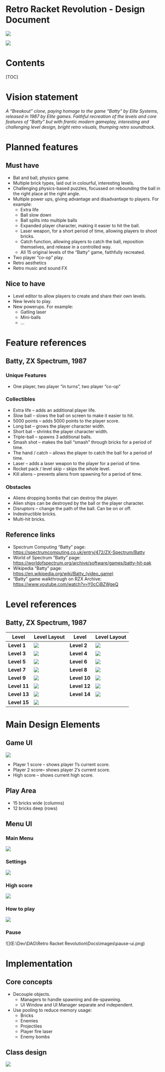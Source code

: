# Retro Racket Revolution - Design Document

![](.\images\gamelogo.png)

![](.\images\dag-logo.png)

# Contents

[TOC]

# Vision statement

*A “Breakout” clone, paying homage to the game “Batty” by Elite Systems, released in 1987 by Elite games. Faithful recreation of the levels and core features of “Batty” but with frantic modern gameplay, interesting and challenging level design, bright retro visuals, thumping retro soundtrack.*

# Planned features

## Must have

- Bat and ball, physics game.
- Multiple brick types, laid out in colourful, interesting levels.
- Challenging physics-based puzzles, focussed on rebounding the ball in the right place at the right angle.
- Multiple power ups, giving advantage and disadvantage to players. For example:
  - Extra life
  - Ball slow down
  - Ball splits into multiple balls
  - Expanded player character, making it easier to hit the ball.
  - Laser weapon, for a short period of time, allowing players to shoot bricks.
  - Catch function, allowing players to catch the ball, reposition themselves, and release in a controlled way.
  - All 15 original levels of the “Batty” game, faithfully recreated.
- Two player “co-op” play.
- Retro aesthetics
- Retro music and sound FX

## Nice to have

- Level editor to allow players to create and share their own levels.
- New levels to play.
- New powerups. For example:
  - Gatling laser
  - Mini-balls
  - ...

# Feature references

## Batty, ZX Spectrum, 1987

### Unique Features

- One player, two player “in turns”, two player “co-op”

### Collectibles

- Extra life – adds an additional player life.
- Slow ball – slows the ball on screen to make it easier to hit.
- 5000 points – adds 5000 points to the player score.
- Long bat – grows the player character width.
- Short bat – shrinks the player character width.
- Triple-ball – spawns 3 additional balls.
- Smash shot – makes the ball “smash” through bricks for a period of time.
- The hand / catch – allows the player to catch the ball for a period of time.
- Laser – adds a laser weapon to the player for a period of time.
- Rocket pack / level skip – skips the whole level.
- Kill aliens – prevents aliens from spawning for a period of time.

### Obstacles

- Aliens dropping bombs that can destroy the player.
- Alien ships can be destroyed by the ball or the player character.
- Disruptors – change the path of the ball. Can be on or off.
- Indestructible bricks.
- Multi-hit bricks.

## Reference links

- Spectrum Computing “Batty” page: https://spectrumcomputing.co.uk/entry/472/ZX-Spectrum/Batty
- World of Spectrum “Batty” page: https://worldofspectrum.org/archive/software/games/batty-hit-pak
- Wikipedia “Batty” page: https://en.wikipedia.org/wiki/Batty_(video_game)
- “Batty” game walkthrough on RZX Archive: https://www.youtube.com/watch?v=Y0cCiBZWgeQ

# Level references

## Batty, ZX Spectrum, 1987

| **Level**    | **Level Layout**                 | **Level**    | **Level Layout**                 |
| ------------ | -------------------------------- | ------------ | -------------------------------- |
| **Level 1**  | ![](.\images\batty-level-1.jpg)  | **Level 2**  | ![](.\images\batty-level-2.jpg)  |
| **Level 3**  | ![](.\images\batty-level-3.jpg)  | **Level 4**  | ![](.\images\batty-level-4.jpg)  |
| **Level 5**  | ![](.\images\batty-level-5.png)  | **Level 6**  | ![](.\images\batty-level-6.jpg)  |
| **Level 7**  | ![](.\images\batty-level-7.jpg)  | **Level 8**  | ![](.\images\batty-level-8.jpg)  |
| **Level 9**  | ![](.\images\batty-level-9.jpg)  | **Level 10** | ![](.\images\batty-level-10.jpg) |
| **Level 11** | ![](.\images\batty-level-11.jpg) | **Level 12** | ![](.\images\batty-level-12.jpg) |
| **Level 13** | ![](.\images\batty-level-13.jpg) | **Level 14** | ![](.\images\batty-level-14.jpg) |
| **Level 15** | ![](.\images\batty-level-15.jpg) |              |                                  |

 



# Main Design Elements

## Game UI

 ![](.\images\game-ui.png)

- Player 1 score – shows player 1’s current score.
- Player 2 score– shows player 2’s current score.
- High score – shows current high score.

## Play Area

- 15 bricks wide (columns)
- 12 bricks deep (rows)

## Menu UI

### Main Menu

 ![](.\images\main-meni-ui.png)

### Settings

 ![](.\images\settings.ui.png)

### High score

 ![](.\images\high-score-ui.png)

### How to play

 ![](.\images\how-to-play-ui.png)

### Pause

 ![](E:\Dev\DAG\Retro Racket Revolution\Docs\images\pause-ui.png)

# Implementation

## Core concepts

- Decouple objects.
  - Managers to handle spawning and de-spawning.
  - UI Window and UI Manager separate and independent.
- Use pooling to reduce memory usage:
  - Bricks
  - Enemies
  - Projectiles
  - Player fire laser
  - Enemy bombs

## Class design

 ![](.\images\class-design.png)